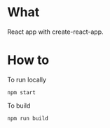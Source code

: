 # What

React app with create-react-app.


# How to


To run locally

    npm start


To build

    npm run build


